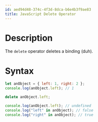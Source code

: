 ```yaml
---
id: aed94d48-374c-4f3d-8dca-b6e4b3f9ae83
title: JavaScript Delete Operator
---
```


# Description

The `delete` operator deletes a binding (duh).

# Syntax

``` javascript
let anObject = { left: 1, right: 2 };
console.log(anObject.left); // 1

delete anObject.left;

console.log(anObject.left); // undefined
console.log("left" in anObject); // false
console.log("right" in anObject); // true
```
